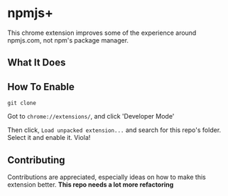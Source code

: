 # npmjs+

This chrome extension improves some of the experience around npmjs.com, not npm's package manager.

## What It Does

## How To Enable

```
git clone 
```

Got to `chrome://extensions/`, and click 'Developer Mode'

Then click, `Load unpacked extension...` and search for this repo's folder. Select it and enable it. Viola!

## Contributing

Contributions are appreciated, especially ideas on how to make this extension better. **This repo needs a lot more refactoring**